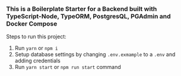 ### This is a Boilerplate Starter for a Backend built with TypeScript-Node, TypeORM, PostgresQL, PGAdmin and Docker Compose

Steps to run this project:

1. Run `yarn` or `npm i`
2. Setup database settings by changing `.env.exmample` to a `.env` and adding credentials
3. Run `yarn start` or `npm run start` command

